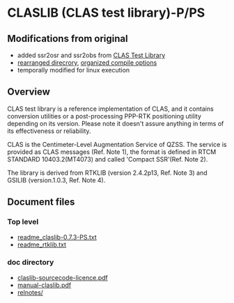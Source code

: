 # CLASLIB (CLAS test library)-P/PS

## Modifications from original

- added ssr2osr and ssr2obs from [CLAS Test Library](https://qzss.go.jp/en/technical/dod/clas/clas_test-library.html)
- [rearranged direcrory](https://s-taka.org/en/first-trial-of-claslib/#investigation-of-source-code-derived), [organized compile options](https://s-taka.org/en/first-trial-of-claslib/#organize-compile-options)
- temporally modified for linux execution

## Overview

CLAS test library is a reference implementation of CLAS, and it contains
conversion utilities or a post-processing PPP-RTK positioning utility depending
on its version. Please note it doesn't assure anything in terms of its 
effectiveness or reliability.

CLAS is the Centimeter-Level Augmentation Service of QZSS.
The service is provided as CLAS messages (Ref. Note 1), the format is
defined in RTCM STANDARD 10403.2(MT4073) and called 'Compact SSR'(Ref. Note 2).

The library is derived from RTKLIB (version 2.4.2p13, Ref. Note 3) and
GSILIB (version.1.0.3, Ref. Note 4).

## Document files

### Top level

- [readme_claslib-0.7.3-PS.txt](readme_claslib-0.7.3-PS.txt)
- [readme_rtklib.txt](readme_rtklib.txt)

### doc directory
- [claslib-sourcecode-licence.pdf](docs/claslib-sourcecode-licence.pdf)
- [manual-claslib.pdf](docs/manual-claslib.pdf)
- [relnotes/](docs/relnotes/)

